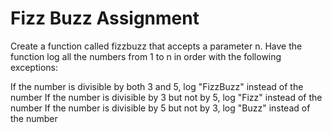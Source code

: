 # Fizz Buzz Assignment
Create a function called fizzbuzz that accepts a parameter n. Have the function log all the numbers from 1 to n in order with the following exceptions: 

If the number is divisible by both 3 and 5, log "FizzBuzz" instead of the number
If the number is divisible by 3 but not by 5, log "Fizz" instead of the number
If the number is divisible by 5 but not by 3, log "Buzz" instead of the number

